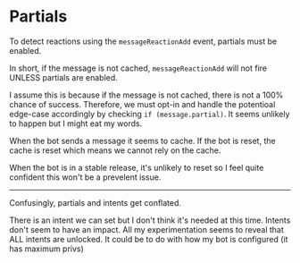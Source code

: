 # Partials

To detect reactions using the `messageReactionAdd` event,
partials must be enabled.

In short, if the message is not cached, `messageReactionAdd`
will not fire UNLESS partials are enabled.

I assume this is because if the message is not cached,
there is not a 100% chance of success. Therefore, we must
opt-in and handle the potentioal edge-case accordingly by
checking `if (message.partial)`. It seems unlikely to happen
but I might eat my words.


When the bot sends a message it seems to cache. If the bot
is reset, the cache is reset which means we cannot rely on
the cache. 

When the bot is in a stable release, it's unlikely to reset
so I feel quite confident this won't be a prevelent issue.

---

Confusingly, partials and intents get conflated. 

There is an intent we can set but I don't think it's needed
at this time. Intents don't seem to have an impact. All my
experimentation seems to reveal that ALL intents are
unlocked. It could be to do with how my bot is configured
(it has maximum privs)

